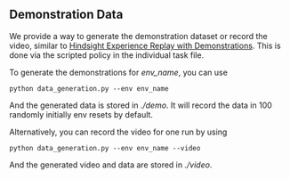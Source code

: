 ## Demonstration Data

We provide a way to generate the demonstration dataset or record the video,
similar to [Hindsight Experience Replay with Demonstrations](https://github.com/openai/baselines/tree/master/baselines/her#hindsight-experience-replay-with-demonstrations).
This is done via the scripted policy in the individual task file.

To generate the demonstrations for *env_name*, you can use

```shell
python data_generation.py --env env_name
```

And the generated data is stored in *./demo*.
It will record the data in 100 randomly initially env resets by default.

Alternatively, you can record the video for one run by using

```shell
python data_generation.py --env env_name --video
```

And the generated video and data are stored in *./video*.
